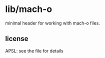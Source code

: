 # lib/mach-o

minimal header for working with mach-o files.

## license

APSL: see the file for details
